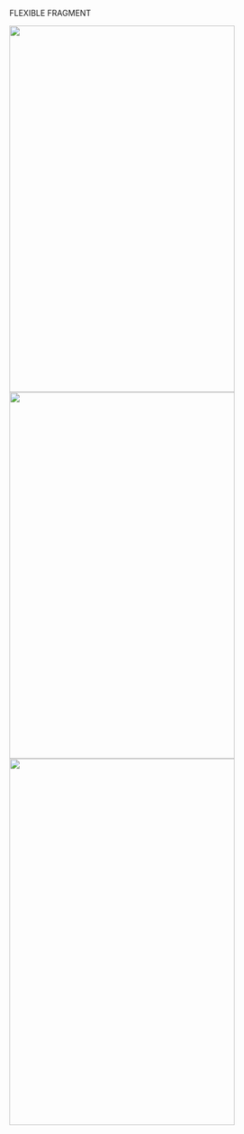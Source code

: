 FLEXIBLE FRAGMENT

<img src ="https://user-images.githubusercontent.com/54837910/68644242-f2592700-0546-11ea-8c6a-6d46a9a0dae5.jpeg" width=400px height=650px>
<img src ="https://user-images.githubusercontent.com/54837910/68644244-f4bb8100-0546-11ea-8dfc-1467949f35de.jpeg" width=400px height=650px>
<img src ="https://user-images.githubusercontent.com/54837910/68644250-f71ddb00-0546-11ea-9bef-e7bfe7e57741.jpeg" width=400px height=650px>
